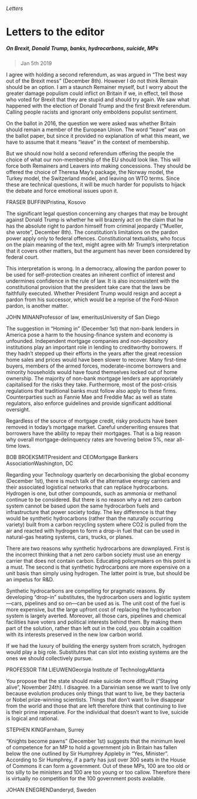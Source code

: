 ###### Letters
# Letters to the editor 
##### On Brexit, Donald Trump, banks, hydrocarbons, suicide, MPs 
> Jan 5th 2019 
I agree with holding a second referendum, as was argued in “The best way out of the Brexit mess” (December 8th). However I do not think Remain should be an option. I am a staunch Remainer myself, but I worry about the greater damage populism could inflict on Britain if we, in effect, tell those who voted for Brexit that they are stupid and should try again. We saw what happened with the election of Donald Trump and the first Brexit referendum. Calling people racists and ignorant only emboldens populist sentiment. 
On the ballot in 2016, the question we were asked was whether Britain should remain a member of the European Union. The word “leave” was on the ballot paper, but since it provided no explanation of what this meant, we have to assume that it means “leave” in the context of membership. 
But we should now hold a second referendum offering the people the choice of what our non-membership of the EU should look like. This will force both Remainers and Leavers into making concessions. They should be offered the choice of Theresa May’s package, the Norway model, the Turkey model, the Switzerland model, and leaving on WTO terms. Since these are technical questions, it will be much harder for populists to hijack the debate and force emotional issues upon it. 
FRASER BUFFINIPristina, Kosovo 
The significant legal question concerning any charges that may be brought against Donald Trump is whether he will brazenly act on the claim that he has the absolute right to pardon himself from criminal jeopardy (“Mueller, she wrote”, December 8th). The constitution’s limitations on the pardon power apply only to federal offences. Constitutional textualists, who focus on the plain meaning of the text, might agree with Mr Trump’s interpretation that it covers other matters, but the argument has never been considered by federal court. 
This interpretation is wrong. In a democracy, allowing the pardon power to be used for self-protection creates an inherent conflict of interest and undermines confidence in the rule of law. It is also inconsistent with the constitutional provision that the president take care that the laws be faithfully executed. Whether President Trump would resign and accept a pardon from his successor, which would be a reprise of the Ford-Nixon pardon, is another matter. 
JOHN MINANProfessor of law, emeritusUniversity of San Diego 
The suggestion in “Homing in” (December 1st) that non-bank lenders in America pose a harm to the housing-finance system and economy is unfounded. Independent mortgage companies and non-depository institutions play an important role in lending to creditworthy borrowers. If they hadn’t stepped up their efforts in the years after the great recession home sales and prices would have been slower to recover. Many first-time buyers, members of the armed forces, moderate-income borrowers and minority households would have found themselves locked out of home ownership. The majority of non-bank mortgage lenders are appropriately capitalised for the risks they take. Furthermore, most of the post-crisis regulations that traditional banks must follow also apply to these firms. Counterparties such as Fannie Mae and Freddie Mac as well as state regulators, also enforce guidelines and provide significant additional oversight. 
Regardless of the source of mortgage credit, risky products have been removed in today’s mortgage market. Careful underwriting ensures that borrowers have the ability to repay their mortgages. That is a big reason why overall mortgage-delinquency rates are hovering below 5%, near all-time lows. 
BOB BROEKSMITPresident and CEOMortgage Bankers AssociationWashington, DC 
Regarding your Technology quarterly on decarbonising the global economy (December 1st), there is much talk of the alternative energy carriers and their associated logistical networks that can replace hydrocarbons. Hydrogen is one, but other compounds, such as ammonia or methanol continue to be considered. But there is no reason why a net zero carbon system cannot be based upon the same hydrocarbon fuels and infrastructure that power society today. The key difference is that they would be synthetic hydrocarbons (rather than the naturally occurring variety) built from a carbon recycling system where CO2 is pulled from the air and reacted with hydrogen to form a drop-in fuel that can be used in natural-gas heating systems, cars, trucks, or planes. 
There are two reasons why synthetic hydrocarbons are downplayed. First is the incorrect thinking that a net zero carbon society must use an energy carrier that does not contain carbon. Educating policymakers on this point is a must. The second is that synthetic hydrocarbons are more expensive on a unit basis than simply using hydrogen. The latter point is true, but should be an impetus for R&D. 
Synthetic hydrocarbons are compelling for pragmatic reasons. By developing “drop-in” substitutes, the hydrocarbon users and logistic system—cars, pipelines and so on—can be used as is. The unit cost of the fuel is more expensive, but the large upfront cost of replacing the hydrocarbon system is largely averted. Moreover, all those cars, pipelines and chemical facilities have voters and political interests behind them. By making them part of the solution, rather than left out in the cold, you obtain a coalition with its interests preserved in the new low carbon world. 
If we had the luxury of building the energy system from scratch, hydrogen would play a big role. Substitutes that can slot into existing systems are the ones we should collectively pursue. 
PROFESSOR TIM LIEUWENGeorgia Institute of TechnologyAtlanta 
You propose that the state should make suicide more difficult (“Staying alive”, November 24th). I disagree. In a Darwinian sense we want to live only because evolution produces only things that want to live, be they bacteria or Nobel prize-winning scientists. Things that don’t want to live disappear from the world and those that are left therefore think that continuing to live is their prime imperative. For the individual that doesn’t want to live, suicide is logical and rational. 
STEPHEN KINGFarnham, Surrey 
“Knights become pawns” (December 1st) suggests that the minimum level of competence for an MP to hold a government job in Britain has fallen below the one outlined by Sir Humphrey Appleby in “Yes, Minister”. According to Sir Humphrey, if a party has just over 300 seats in the House of Commons it can form a government. Out of these MPs, 100 are too old or too silly to be ministers and 100 are too young or too callow. Therefore there is virtually no competition for the 100 government posts available. 
JOHAN ENEGRENDanderyd, Sweden 
